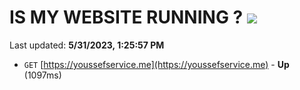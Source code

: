 # IS MY WEBSITE RUNNING ? [![](https://img.shields.io/static/v1?label=Sponsor&message=%E2%9D%A4&logo=GitHub&color=%23fe8e86)](https://github.com/sponsors/<username>)

Last updated: **5/31/2023, 1:25:57 PM**

- `GET` [https://youssefservice.me](https://youssefservice.me) - **Up** (1097ms)
